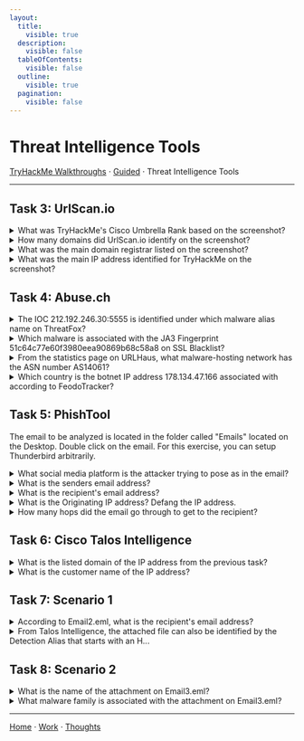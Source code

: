 ```yaml
---
layout:
  title:
    visible: true
  description:
    visible: false
  tableOfContents:
    visible: false
  outline:
    visible: true
  pagination:
    visible: false
---
```


# Threat Intelligence Tools

[TryHackMe Walkthroughs](./) ⋅ [Guided](../) ⋅ Threat Intelligence Tools

***

## Task 3: UrlScan.io

<details>
<summary>What was TryHackMe's Cisco Umbrella Rank based on the screenshot?</summary>

345612

This information is listed in the first section of the Summary.

</details>

<details>
<summary>How many domains did UrlScan.io identify on the screenshot?</summary>

13

This information is listed in the first section of the Summary.

</details>

<details>

<summary>What was the main domain registrar listed on the screenshot?</summary>

NAMECHEAP INC

This information is listed in the Live information section of the Summary.

</details>

<details>

<summary>What was the main IP address identified for TryHackMe on the screenshot?</summary>

2606:4700:10::ac43:1b0a

This information is listed in the first section of the Summary.

</details>

## Task 4: Abuse.ch

<details>

<summary>The IOC 212.192.246.30:5555 is identified under which malware alias name on ThreatFox?</summary>

Katana

Search ioc:212.192.246.30:5555 in the ThreatFox database.

</details>

<details>

<summary>Which malware is associated with the JA3 Fingerprint 51c64c77e60f3980eea90869b68c58a8 on SSL Blacklist?</summary>

Dridex

</details>

<details>

<summary>From the statistics page on URLHaus, what malware-hosting network has the ASN number AS14061?</summary>

DIGITALOCEAN-ASN

</details>

<details>

<summary>Which country is the botnet IP address 178.134.47.166 associated with according to FeodoTracker?</summary>

Georgia

</details>

## Task 5: PhishTool

The email to be analyzed is located in the folder called "Emails" located on the Desktop. Double click on the email. For this exercise, you can setup Thunderbird arbitrarily.

<details>

<summary>What social media platform is the attacker trying to pose as in the email?</summary>

LinkedIn

This information can be found by looking at the footer.

</details>

<details>

<summary>What is the senders email address?</summary>

darkabutla@sc500.whpservers.com

This information can be found at the top of the email.

</details>

<details>

<summary>What is the recipient's email address?</summary>

cabbagecare@hotsmail.com

This information can be found at the top of the email.

</details>

<details>

<summary>What is the Originating IP address? Defang the IP address.</summary>

204\[.]93\[.]183\[.]11

Click more (on the upper-right side of the email), and then click view source. Find the part of the line that says "sender ip is". Put brackets around the period to defang.

</details>

<details>

<summary>How many hops did the email go through to get to the recipient?</summary>

4

Click more (on the upper-right side of the email), and then click view source. There are four "Received" headers, indicating 4 jumps.

</details>

## Task 6: Cisco Talos Intelligence

<details>

<summary>What is the listed domain of the IP address from the previous task?</summary>

scnet.net

Enter the IP address into [Talos Intelligence's Reputation Center](threat-intelligence-tools.md#what-is-the-listed-domain-of-the-ip-address-from-the-previous-task).

</details>

<details>

<summary>What is the customer name of the IP address?</summary>

Complete Web Reviews

Use the command `whois <ip_address>` to find this information.

</details>

## Task 7: Scenario 1

<details>

<summary>According to Email2.eml, what is the recipient's email address?</summary>

chris.lyons@supercarcenterdetroit.com

This information can be found at the top of the email.

</details>

<details>

<summary>From Talos Intelligence, the attached file can also be identified by the Detection Alias that starts with an H...</summary>

HIDDENEXT/Worm.Gen

I downloaded this file and ran the command `sha256sum <file>` to get the SHA256 hash. I put this hash into Talos Intelligence.

</details>

## Task 8: Scenario 2

<details>

<summary>What is the name of the attachment on Email3.eml?</summary>

Sales\_Receipt 5606.xls

This information can be found at the bottom of the email.

</details>

<details>

<summary>What malware family is associated with the attachment on Email3.eml?</summary>

Dridex

I downloaded this file and ran the command `sha256sum <file>` to get the SHA256 hash. I put this hash into Talos Intelligence.

</details>

***

[Home](https://app.gitbook.com/o/0kO27okC5uVB9ALX3rho/s/036xtfEIzcEdGegONXWM/) ⋅ [Work](https://app.gitbook.com/o/0kO27okC5uVB9ALX3rho/s/WaFS755Q4sf02CxLcghQ/) ⋅ [Thoughts](https://app.gitbook.com/o/0kO27okC5uVB9ALX3rho/s/s4QQPMntQ25hmJToKSOu/)
